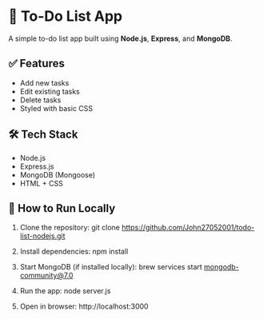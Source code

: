 # 📝 To-Do List App

A simple to-do list app built using **Node.js**, **Express**, and **MongoDB**.

## ✅ Features

- Add new tasks
- Edit existing tasks
- Delete tasks
- Styled with basic CSS

## 🛠 Tech Stack

- Node.js
- Express.js
- MongoDB (Mongoose)
- HTML + CSS

## 🚀 How to Run Locally

1. Clone the repository:
git clone https://github.com/John27052001/todo-list-nodejs.git


2. Install dependencies:
npm install


3. Start MongoDB (if installed locally):
brew services start mongodb-community@7.0


4. Run the app:
node server.js

5. Open in browser:
http://localhost:3000

